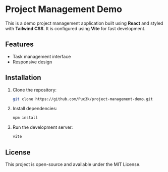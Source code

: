 
# Project Management Demo

This is a demo project management application built using **React** and styled with **Tailwind CSS**. It is configured using **Vite** for fast development.

## Features
- Task management interface
- Responsive design

## Installation
1. Clone the repository:
   ```bash
   git clone https://github.com/Puc3k/project-management-demo.git
   ```
2. Install dependencies:
   ```bash
   npm install
   ```
3. Run the development server:
   ```bash
   vite
   ```

## License
This project is open-source and available under the MIT License.
